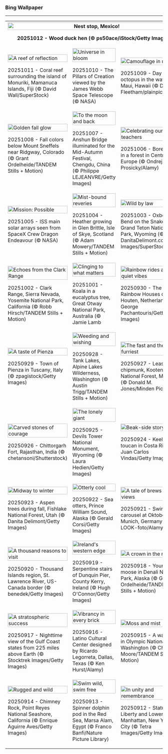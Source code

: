 <h3>
 Bing Wallpaper
</h3>
<hr/>
<table>
<tr>
<th colspan="3">
<img alt="Nest stop, Mexico!" src="https://www.bing.com/th?id=OHR.WoodDuckHen_EN-US0382439406_UHD.jpg&amp;rf=LaDigue_UHD.jpg&amp;pid=hp&amp;w=3840&amp;h=2160&amp;rs=1&amp;c=4" width="100%"/><p>20251012 - Wood duck hen (© ps50ace/iStock/Getty Images)</p></th>
</tr>
<tr>
<td><img alt="A reef of reflection" src="https://www.bing.com/th?id=OHR.MonurikiFiji_EN-US0326449622_UHD.jpg&amp;rf=LaDigue_UHD.jpg&amp;pid=hp&amp;w=3840&amp;h=2160&amp;rs=1&amp;c=4" width="100%"/><p>20251011 - Coral reef surrounding the island of Monuriki, Mamanuca Islands, Fiji (© David Wall/SuperStock)</p></td>
<td><img alt="Universe in bloom" src="https://www.bing.com/th?id=OHR.WebbPillars_EN-US0251661895_UHD.jpg&amp;rf=LaDigue_UHD.jpg&amp;pid=hp&amp;w=3840&amp;h=2160&amp;rs=1&amp;c=4" width="100%"/><p>20251010 - The Pillars of Creation viewed by the James Webb Space Telescope (© NASA)</p></td>
<td><img alt="Camouflage in motion" src="https://www.bing.com/th?id=OHR.OctopusCyanea_EN-US0194861123_UHD.jpg&amp;rf=LaDigue_UHD.jpg&amp;pid=hp&amp;w=3840&amp;h=2160&amp;rs=1&amp;c=4" width="100%"/><p>20251009 - Day octopus in the waters off Maui, Hawaii (© Dave Fleetham/plainpicture)</p></td>
</tr>
<tr>
<td><img alt="Golden fall glow" src="https://www.bing.com/th?id=OHR.RidgwayAspens_EN-US0136548884_UHD.jpg&amp;rf=LaDigue_UHD.jpg&amp;pid=hp&amp;w=3840&amp;h=2160&amp;rs=1&amp;c=4" width="100%"/><p>20251008 - Fall colors below Mount Sneffels near Ridgway, Colorado (© Grant Ordelheide/TANDEM Stills + Motion)</p></td>
<td><img alt="To the moon and back" src="https://www.bing.com/th?id=OHR.AnshunBridge_EN-US0059795497_UHD.jpg&amp;rf=LaDigue_UHD.jpg&amp;pid=hp&amp;w=3840&amp;h=2160&amp;rs=1&amp;c=4" width="100%"/><p>20251007 - Anshun Bridge illuminated for the Mid-Autumn Festival, Chengdu, China (© Philippe LEJEANVRE/Getty Images)</p></td>
<td><img alt="Celebrating our teachers" src="https://www.bing.com/th?id=OHR.TeacherOwl_EN-US9991815804_UHD.jpg&amp;rf=LaDigue_UHD.jpg&amp;pid=hp&amp;w=3840&amp;h=2160&amp;rs=1&amp;c=4" width="100%"/><p>20251006 - Boreal owl in a forest in Central Europe (© Ondrej Prosicky/Alamy)</p></td>
</tr>
<tr>
<td><img alt="Mission: Possible" src="https://www.bing.com/th?id=OHR.DragonEndeavour_EN-US9321246369_UHD.jpg&amp;rf=LaDigue_UHD.jpg&amp;pid=hp&amp;w=3840&amp;h=2160&amp;rs=1&amp;c=4" width="100%"/><p>20251005 - ISS main solar arrays seen from SpaceX Crew Dragon Endeavour (© NASA)</p></td>
<td><img alt="Mist-bound reveries" src="https://www.bing.com/th?id=OHR.SkyeHeather_EN-US9221942108_UHD.jpg&amp;rf=LaDigue_UHD.jpg&amp;pid=hp&amp;w=3840&amp;h=2160&amp;rs=1&amp;c=4" width="100%"/><p>20251004 - Heather growing in Glen Brittle, Isle of Skye, Scotland (© Adam Mowery/TANDEM Stills + Motion)</p></td>
<td><img alt="Wild by law" src="https://www.bing.com/th?id=OHR.OxbowBend_EN-US8471628790_UHD.jpg&amp;rf=LaDigue_UHD.jpg&amp;pid=hp&amp;w=3840&amp;h=2160&amp;rs=1&amp;c=4" width="100%"/><p>20251003 - Oxbow Bend on the Snake River, Grand Teton National Park, Wyoming (© DanitaDelimont.com/AWL Images/SuperStock)</p></td>
</tr>
<tr>
<td><img alt="Echoes from the Clark Range" src="https://www.bing.com/th?id=OHR.YosemiteClark_EN-US8503376225_UHD.jpg&amp;rf=LaDigue_UHD.jpg&amp;pid=hp&amp;w=3840&amp;h=2160&amp;rs=1&amp;c=4" width="100%"/><p>20251002 - Clark Range, Sierra Nevada, Yosemite National Park, California (© Robb Hirsch/TANDEM Stills + Motion)</p></td>
<td><img alt="Clinging to what matters" src="https://www.bing.com/th?id=OHR.EucalyptusKoala_EN-US8743417111_UHD.jpg&amp;rf=LaDigue_UHD.jpg&amp;pid=hp&amp;w=3840&amp;h=2160&amp;rs=1&amp;c=4" width="100%"/><p>20251001 - Koala in a eucalyptus tree, Great Otway National Park, Australia (© Jamie Lamb</p></td>
<td><img alt="Rainbow rides and quiet vibes" src="https://www.bing.com/th?id=OHR.HoutenHouses_EN-US8966537355_UHD.jpg&amp;rf=LaDigue_UHD.jpg&amp;pid=hp&amp;w=3840&amp;h=2160&amp;rs=1&amp;c=4" width="100%"/><p>20250930 - The Rainbow Houses of Houten, Netherlands (© George Pachantouris/Getty Images)</p></td>
</tr>
<tr><td><img alt="A taste of Pienza" src="https://www.bing.com/th?id=OHR.PienzaItaly_EN-US8831227247_UHD.jpg&amp;rf=LaDigue_UHD.jpg&amp;pid=hp&amp;w=3840&amp;h=2160&amp;rs=1&amp;c=4" width="100%"/><p>20250929 - Town of Pienza in Tuscany, Italy (© zpagistock/Getty Images)</p></td><td><img alt="Weeding and wishing" src="https://www.bing.com/th?id=OHR.TankLakes_EN-US9278332978_UHD.jpg&amp;rf=LaDigue_UHD.jpg&amp;pid=hp&amp;w=3840&amp;h=2160&amp;rs=1&amp;c=4" width="100%"/><p>20250928 - Tank Lakes, Alpine Lakes Wilderness, Washington (© Austin Trigg/TANDEM Stills + Motion)</p></td><td><img alt="The fast and the furriest" src="https://www.bing.com/th?id=OHR.AutumnChipmunk_EN-US9248365602_UHD.jpg&amp;rf=LaDigue_UHD.jpg&amp;pid=hp&amp;w=3840&amp;h=2160&amp;rs=1&amp;c=4" width="100%"/><p>20250927 - Least chipmunk, Kootenai National Forest, Montana (© Donald M. Jones/Minden Pictures)</p></td></tr><tr><td><img alt="Carved stones of courage" src="https://www.bing.com/th?id=OHR.FortChittorgarh_EN-US9184486139_UHD.jpg&amp;rf=LaDigue_UHD.jpg&amp;pid=hp&amp;w=3840&amp;h=2160&amp;rs=1&amp;c=4" width="100%"/><p>20250926 - Chittorgarh Fort, Rajasthan, India (© chetansoni/Shutterstock)</p></td><td><img alt="The lonely giant" src="https://www.bing.com/th?id=OHR.BearLodge_EN-US9061134971_UHD.jpg&amp;rf=LaDigue_UHD.jpg&amp;pid=hp&amp;w=3840&amp;h=2160&amp;rs=1&amp;c=4" width="100%"/><p>20250925 - Devils Tower National Monument, Wyoming (© Laura Hedien/Getty Images)</p></td><td><img alt="Beak-side story" src="https://www.bing.com/th?id=OHR.ToucanForest_EN-US8319635845_UHD.jpg&amp;rf=LaDigue_UHD.jpg&amp;pid=hp&amp;w=3840&amp;h=2160&amp;rs=1&amp;c=4" width="100%"/><p>20250924 - Keel-billed toucan in Costa Rica (© Juan Carlos Vindas/Getty Images)</p></td></tr><tr><td><img alt="Midway to winter" src="https://www.bing.com/th?id=OHR.AspenEquinox_EN-US8237887036_UHD.jpg&amp;rf=LaDigue_UHD.jpg&amp;pid=hp&amp;w=3840&amp;h=2160&amp;rs=1&amp;c=4" width="100%"/><p>20250923 - Aspen trees during fall, Fishlake National Forest, Utah (© Danita Delimont/Getty Images)</p></td><td><img alt="Otterly cool" src="https://www.bing.com/th?id=OHR.IceOtters_EN-US7982442590_UHD.jpg&amp;rf=LaDigue_UHD.jpg&amp;pid=hp&amp;w=3840&amp;h=2160&amp;rs=1&amp;c=4" width="100%"/><p>20250922 - Sea otters, Prince William Sound, Alaska (© Gerald Corsi/Getty Images)</p></td><td><img alt="A tale of brews and views" src="https://www.bing.com/th?id=OHR.OktoberfestSwing_EN-US7916182497_UHD.jpg&amp;rf=LaDigue_UHD.jpg&amp;pid=hp&amp;w=3840&amp;h=2160&amp;rs=1&amp;c=4" width="100%"/><p>20250921 - Swing carousel at Oktoberfest, Munich, Germany (© LOOK-foto/Alamy)</p></td></tr><tr><td><img alt="A thousand reasons to visit" src="https://www.bing.com/th?id=OHR.ThousandIslands_EN-US7884567746_UHD.jpg&amp;rf=LaDigue_UHD.jpg&amp;pid=hp&amp;w=3840&amp;h=2160&amp;rs=1&amp;c=4" width="100%"/><p>20250920 - Thousand Islands region, St. Lawrence River, US-Canada border (© benedek/Getty Images)</p></td><td><img alt="Ireland's western edge" src="https://www.bing.com/th?id=OHR.DunquinIreland_EN-US9846056364_UHD.jpg&amp;rf=LaDigue_UHD.jpg&amp;pid=hp&amp;w=3840&amp;h=2160&amp;rs=1&amp;c=4" width="100%"/><p>20250919 - Serpentine stairs of Dunquin Pier, County Kerry, Ireland (© Hugh O'Connor/Getty Images)</p></td><td><img alt="A crown in the making" src="https://www.bing.com/th?id=OHR.YoungMoose_EN-US2991221135_UHD.jpg&amp;rf=LaDigue_UHD.jpg&amp;pid=hp&amp;w=3840&amp;h=2160&amp;rs=1&amp;c=4" width="100%"/><p>20250918 - Young bull moose in Denali National Park, Alaska (© Grant Ordelheide/TANDEM Stills + Motion)</p></td></tr><tr><td><img alt="A stratospheric success" src="https://www.bing.com/th?id=OHR.OzoneEarth_EN-US9728527733_UHD.jpg&amp;rf=LaDigue_UHD.jpg&amp;pid=hp&amp;w=3840&amp;h=2160&amp;rs=1&amp;c=4" width="100%"/><p>20250917 - Nighttime view of the Gulf Coast states from 225 miles above Earth (© Stocktrek Images/Getty Images)</p></td><td><img alt="Vibrancy in every brick" src="https://www.bing.com/th?id=OHR.DallasLegorreta_EN-US9050675226_UHD.jpg&amp;rf=LaDigue_UHD.jpg&amp;pid=hp&amp;w=3840&amp;h=2160&amp;rs=1&amp;c=4" width="100%"/><p>20250916 - Latino Cultural Center designed by Ricardo Legorreta, Dallas, Texas (© Ken Hurst/Alamy)</p></td><td><img alt="Moss and mist" src="https://www.bing.com/th?id=OHR.HohWaterfall_EN-US9003533736_UHD.jpg&amp;rf=LaDigue_UHD.jpg&amp;pid=hp&amp;w=3840&amp;h=2160&amp;rs=1&amp;c=4" width="100%"/><p>20250915 - A waterfall in Olympic National Park, Washington (© Chris Moore/TANDEM Stills + Motion)</p></td></tr><tr><td><img alt="Rugged and wild" src="https://www.bing.com/th?id=OHR.PointReyesSeashore_EN-US8949381326_UHD.jpg&amp;rf=LaDigue_UHD.jpg&amp;pid=hp&amp;w=3840&amp;h=2160&amp;rs=1&amp;c=4" width="100%"/><p>20250914 - Chimney Rock, Point Reyes National Seashore, California (© Enrique Aguirre Aves/Getty Images)</p></td><td><img alt="Swim wild, swim free" src="https://www.bing.com/th?id=OHR.SpinnerDolphins_EN-US8860882818_UHD.jpg&amp;rf=LaDigue_UHD.jpg&amp;pid=hp&amp;w=3840&amp;h=2160&amp;rs=1&amp;c=4" width="100%"/><p>20250913 - Spinner dolphin pod in the Red Sea, Marsa Alam, Egypt (© Franco Banfi/Nature Picture Library)</p></td><td><img alt="In unity and remembrance" src="https://www.bing.com/th?id=OHR.LibertyManhattan_EN-US8781721086_UHD.jpg&amp;rf=LaDigue_UHD.jpg&amp;pid=hp&amp;w=3840&amp;h=2160&amp;rs=1&amp;c=4" width="100%"/><p>20250912 - Statue of Liberty and Lower Manhattan, New York City (© Tetra Images/Getty Images)</p></td></tr></table>

